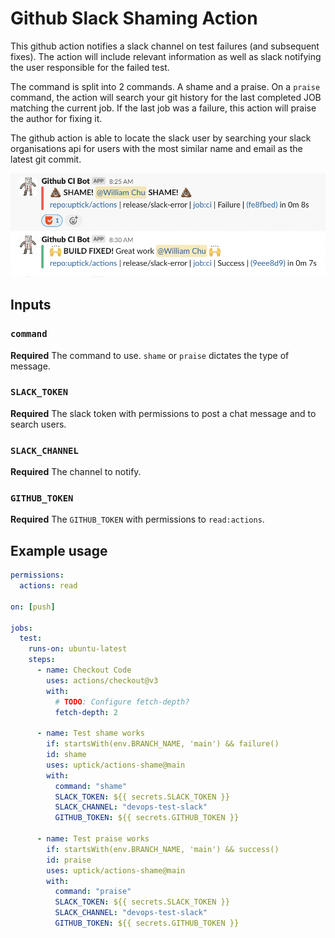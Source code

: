 # Github Slack Shaming Action

This github action notifies a slack channel on test failures (and subsequent fixes). The action
will include relevant information as well as slack notifying the user responsible for the failed test.

The command is split into 2 commands. A shame and a praise.
On a `praise` command, the action will search your git history for the last completed JOB
matching the current job. If the last job was a failure, this action will praise the author for fixing it.

The github action is able to locate the slack user by searching your slack organisations api for users with the most similar name and email as the latest git commit.

![Example screenshot of slack message](screenshot.png)

## Inputs

### `command`

**Required** The command to use. `shame` or `praise` dictates the type of message.

### `SLACK_TOKEN`

**Required** The slack token with permissions to post a chat message and to search users.

### `SLACK_CHANNEL`

**Required** The channel to notify.

### `GITHUB_TOKEN`

**Required** The `GITHUB_TOKEN` with permissions to `read:actions`.

## Example usage

```yaml
permissions:
  actions: read

on: [push]

jobs:
  test:
    runs-on: ubuntu-latest
    steps:
      - name: Checkout Code
        uses: actions/checkout@v3
        with:
          # TODO: Configure fetch-depth?
          fetch-depth: 2

      - name: Test shame works
        if: startsWith(env.BRANCH_NAME, 'main') && failure()
        id: shame
        uses: uptick/actions-shame@main
        with:
          command: "shame"
          SLACK_TOKEN: ${{ secrets.SLACK_TOKEN }}
          SLACK_CHANNEL: "devops-test-slack"
          GITHUB_TOKEN: ${{ secrets.GITHUB_TOKEN }}

      - name: Test praise works
        if: startsWith(env.BRANCH_NAME, 'main') && success()
        id: praise
        uses: uptick/actions-shame@main
        with:
          command: "praise"
          SLACK_TOKEN: ${{ secrets.SLACK_TOKEN }}
          SLACK_CHANNEL: "devops-test-slack"
          GITHUB_TOKEN: ${{ secrets.GITHUB_TOKEN }}
```
